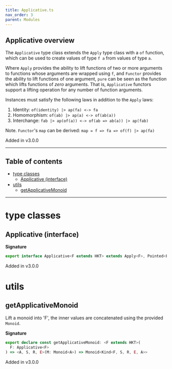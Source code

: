 ```yaml
---
title: Applicative.ts
nav_order: 3
parent: Modules
---
```


## Applicative overview

The `Applicative` type class extends the `Apply` type class with a `of` function, which can be used to create values
of type `f a` from values of type `a`.

Where `Apply` provides the ability to lift functions of two or more arguments to functions whose arguments are
wrapped using `f`, and `Functor` provides the ability to lift functions of one argument, `pure` can be seen as the
function which lifts functions of _zero_ arguments. That is, `Applicative` functors support a lifting operation for
any number of function arguments.

Instances must satisfy the following laws in addition to the `Apply` laws:

1. Identity: `of(identity) |> ap(fa) <-> fa`
2. Homomorphism: `of(ab) |> ap(a) <-> of(ab(a))`
3. Interchange: `fab |> ap(of(a)) <-> of(ab => ab(a)) |> ap(fab)`

Note. `Functor`'s `map` can be derived: `map = f => fa => of(f) |> ap(fa)`

Added in v3.0.0

---

<h2 class="text-delta">Table of contents</h2>

- [type classes](#type-classes)
  - [Applicative (interface)](#applicative-interface)
- [utils](#utils)
  - [getApplicativeMonoid](#getapplicativemonoid)

---

# type classes

## Applicative (interface)

**Signature**

```ts
export interface Applicative<F extends HKT> extends Apply<F>, Pointed<F> {}
```

Added in v3.0.0

# utils

## getApplicativeMonoid

Lift a monoid into 'F', the inner values are concatenated using the provided `Monoid`.

**Signature**

```ts
export declare const getApplicativeMonoid: <F extends HKT>(
  F: Applicative<F>
) => <A, S, R, E>(M: Monoid<A>) => Monoid<Kind<F, S, R, E, A>>
```

Added in v3.0.0
